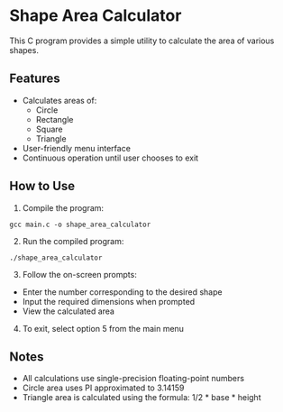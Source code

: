 # Shape Area Calculator

This C program provides a simple utility to calculate the area of various shapes.

## Features

- Calculates areas of:
  - Circle
  - Rectangle
  - Square
  - Triangle
- User-friendly menu interface
- Continuous operation until user chooses to exit

## How to Use

1. Compile the program:
```
gcc main.c -o shape_area_calculator
```
2. Run the compiled program:
```
./shape_area_calculator
```
3. Follow the on-screen prompts:
- Enter the number corresponding to the desired shape
- Input the required dimensions when prompted
- View the calculated area

4. To exit, select option 5 from the main menu

## Notes

- All calculations use single-precision floating-point numbers
- Circle area uses PI approximated to 3.14159
- Triangle area is calculated using the formula: 1/2 * base * height
